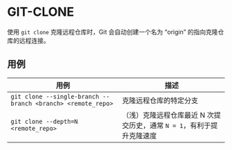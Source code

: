 # GIT-CLONE

使用 `git clone` 克隆远程仓库时，Git 会自动创建一个名为 “origin” 的指向克隆仓库的远程连接。

## 用例

| 用例                                                        | 描述                                                                  |
| ----------------------------------------------------------- | --------------------------------------------------------------------- |
| `git clone --single-branch --branch <branch> <remote_repo>` | 克隆远程仓库的特定分支                                                |
| `git clone --depth=N <remote_repo>`                         | （浅）克隆远程仓库最近 N 次提交历史，通常 `N = 1`，有利于提升克隆速度 |
